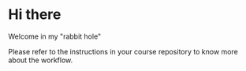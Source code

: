 # Hi there

Welcome in my "rabbit hole"

Please refer to the instructions in your course repository to know more about the workflow.
